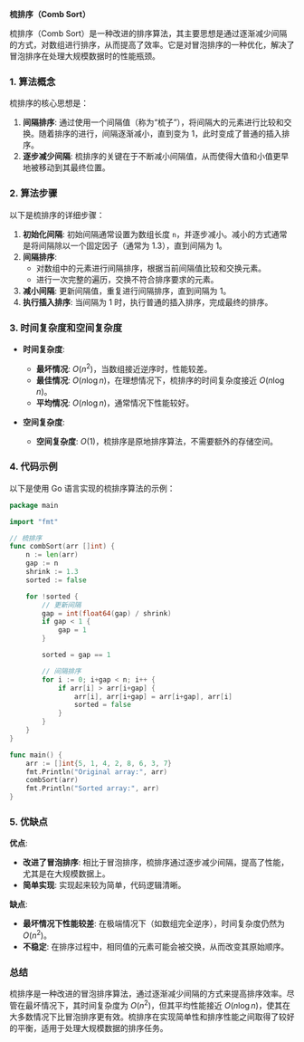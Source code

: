 **梳排序（Comb Sort）**

梳排序（Comb Sort）是一种改进的排序算法，其主要思想是通过逐渐减少间隔的方式，对数组进行排序，从而提高了效率。它是对冒泡排序的一种优化，解决了冒泡排序在处理大规模数据时的性能瓶颈。

### 1. 算法概念

梳排序的核心思想是：
1. **间隔排序**: 通过使用一个间隔值（称为“梳子”），将间隔大的元素进行比较和交换。随着排序的进行，间隔逐渐减小，直到变为 1，此时变成了普通的插入排序。
2. **逐步减少间隔**: 梳排序的关键在于不断减小间隔值，从而使得大值和小值更早地被移动到其最终位置。

### 2. 算法步骤

以下是梳排序的详细步骤：

1. **初始化间隔**: 初始间隔通常设置为数组长度 `n`，并逐步减小。减小的方式通常是将间隔除以一个固定因子（通常为 1.3），直到间隔为 1。
2. **间隔排序**:
   - 对数组中的元素进行间隔排序，根据当前间隔值比较和交换元素。
   - 进行一次完整的遍历，交换不符合排序要求的元素。
3. **减小间隔**: 更新间隔值，重复进行间隔排序，直到间隔为 1。
4. **执行插入排序**: 当间隔为 1 时，执行普通的插入排序，完成最终的排序。

### 3. 时间复杂度和空间复杂度

- **时间复杂度**:
  - **最坏情况**: $O(n^2)$，当数组接近逆序时，性能较差。
  - **最佳情况**: $O(n \log n)$，在理想情况下，梳排序的时间复杂度接近 $O(n \log n)$。
  - **平均情况**: $O(n \log n)$，通常情况下性能较好。

- **空间复杂度**:
  - **空间复杂度**: $O(1)$，梳排序是原地排序算法，不需要额外的存储空间。

### 4. 代码示例

以下是使用 Go 语言实现的梳排序算法的示例：

```go
package main

import "fmt"

// 梳排序
func combSort(arr []int) {
    n := len(arr)
    gap := n
    shrink := 1.3
    sorted := false

    for !sorted {
        // 更新间隔
        gap = int(float64(gap) / shrink)
        if gap < 1 {
            gap = 1
        }

        sorted = gap == 1

        // 间隔排序
        for i := 0; i+gap < n; i++ {
            if arr[i] > arr[i+gap] {
                arr[i], arr[i+gap] = arr[i+gap], arr[i]
                sorted = false
            }
        }
    }
}

func main() {
    arr := []int{5, 1, 4, 2, 8, 6, 3, 7}
    fmt.Println("Original array:", arr)
    combSort(arr)
    fmt.Println("Sorted array:", arr)
}
```

### 5. 优缺点

**优点**:
- **改进了冒泡排序**: 相比于冒泡排序，梳排序通过逐步减少间隔，提高了性能，尤其是在大规模数据上。
- **简单实现**: 实现起来较为简单，代码逻辑清晰。

**缺点**:
- **最坏情况下性能较差**: 在极端情况下（如数组完全逆序），时间复杂度仍然为 $O(n^2)$。
- **不稳定**: 在排序过程中，相同值的元素可能会被交换，从而改变其原始顺序。

### 总结

梳排序是一种改进的冒泡排序算法，通过逐渐减少间隔的方式来提高排序效率。尽管在最坏情况下，其时间复杂度为 $O(n^2)$，但其平均性能接近 $O(n \log n)$，使其在大多数情况下比冒泡排序更有效。梳排序在实现简单性和排序性能之间取得了较好的平衡，适用于处理大规模数据的排序任务。